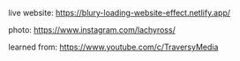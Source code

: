 live website: https://blury-loading-website-effect.netlify.app/

photo: https://www.instagram.com/lachyross/

learned from: https://www.youtube.com/c/TraversyMedia
